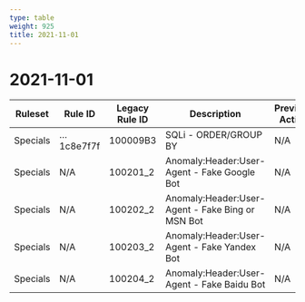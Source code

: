 ```yaml
---
type: table
weight: 925
title: 2021-11-01
---
```


# 2021-11-01

<TableWrap><table style="width: 100%">

<thead>
  <tr>
    <th>Ruleset</th>
    <th>Rule ID</th>
    <th>Legacy Rule ID</th>
    <th>Description</th>
    <th>Previous Action</th>
    <th>New Action</th>
  </tr>
</thead>
<tbody>
  <tr>
    <td>Specials</td>
    <td>…1c8e7f7f</td>
    <td>100009B3</td>
    <td>SQLi - ORDER/GROUP BY</td>
    <td>N/A</td>
    <td>Disabled</td>
  </tr>
  <tr>
    <td>Specials</td>
    <td>N/A</td>
    <td>100201_2</td>
    <td>Anomaly:Header:User-Agent - Fake Google Bot</td>
    <td>N/A</td>
    <td>Block</td>
  </tr>
  <tr>
    <td>Specials</td>
    <td>N/A</td>
    <td>100202_2</td>
    <td>Anomaly:Header:User-Agent - Fake Bing or MSN Bot</td>
    <td>N/A</td>
    <td>Block</td>
  </tr>
  <tr>
    <td>Specials</td>
    <td>N/A</td>
    <td>100203_2</td>
    <td>Anomaly:Header:User-Agent - Fake Yandex Bot</td>
    <td>N/A</td>
    <td>Block</td>
  </tr>
  <tr>
    <td>Specials</td>
    <td>N/A</td>
    <td>100204_2</td>
    <td>Anomaly:Header:User-Agent - Fake Baidu Bot</td>
    <td>N/A</td>
    <td>Block</td>
  </tr>
</tbody>

</table></TableWrap>
